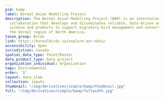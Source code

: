 ```yaml
---
pid: bamp
label: Boreal Avian Modelling Project
description: The Boreal Avian Modelling Project (BAM) is an international scientific
  collaboration that develops and disseminates reliable, data-driven and model-based
  science and products to support migratory bird management and conservation across
  the boreal region of North America.
taxon_group: Birds
link: https://borealbirds.ca/explore-our-data/
accessibility: Open
jurisdiction: Canada
spatial_data_type: Point|Raster
data_product_type: Data project
organization_individual: Organization
tags: Environmental
order: '3'
layout: data_item
collection: inputs
thumbnail: "/img/derivatives/simple/bamp/thumbnail.jpg"
full: "/img/derivatives/simple/bamp/fullwidth.jpg"
---
```

